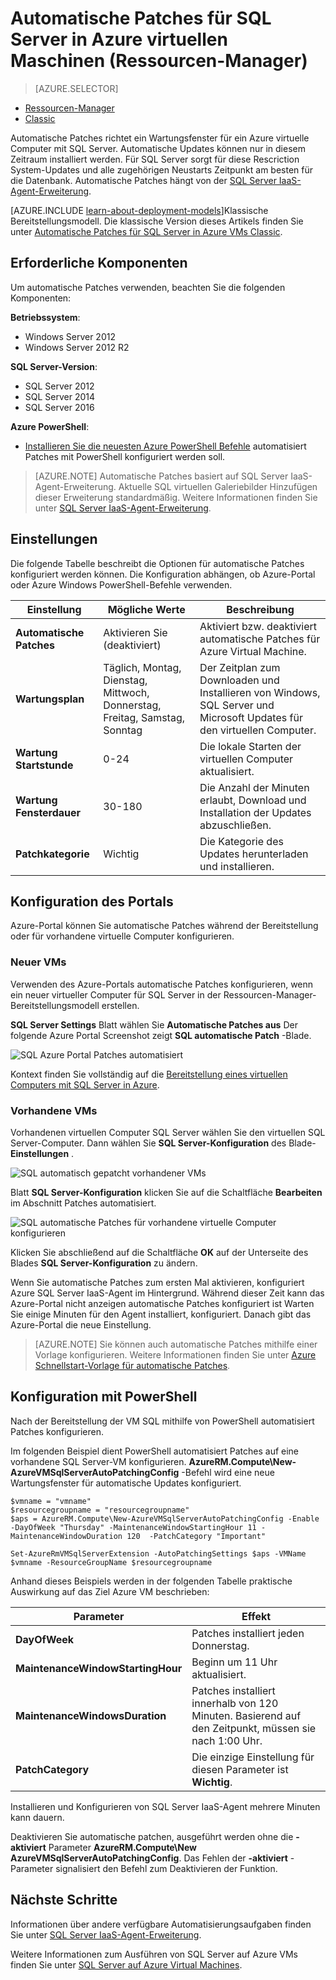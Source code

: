 <properties
    pageTitle="Automatische Patches für SQL Server VMs (Resource Manager) | Microsoft Azure"
    description="Erläutert die Funktion Automatische Patches für SQL Server virtueller Maschinen in Azure mit Ressourcen-Manager."
    services="virtual-machines-windows"
    documentationCenter="na"
    authors="rothja"
    manager="jhubbard"
    editor=""
    tags="azure-resource-manager"/>
<tags
    ms.service="virtual-machines-windows"
    ms.devlang="na"
    ms.topic="article"
    ms.tgt_pltfrm="vm-windows-sql-server"
    ms.workload="infrastructure-services"
    ms.date="08/19/2016"
    ms.author="jroth" />

# <a name="automated-patching-for-sql-server-in-azure-virtual-machines-resource-manager"></a>Automatische Patches für SQL Server in Azure virtuellen Maschinen (Ressourcen-Manager)

> [AZURE.SELECTOR]
- [Ressourcen-Manager](virtual-machines-windows-sql-automated-patching.md)
- [Classic](virtual-machines-windows-classic-sql-automated-patching.md)

Automatische Patches richtet ein Wartungsfenster für ein Azure virtuelle Computer mit SQL Server. Automatische Updates können nur in diesem Zeitraum installiert werden. Für SQL Server sorgt für diese Rescriction System-Updates und alle zugehörigen Neustarts Zeitpunkt am besten für die Datenbank. Automatische Patches hängt von der [SQL Server IaaS-Agent-Erweiterung](virtual-machines-windows-sql-server-agent-extension.md).

[AZURE.INCLUDE [learn-about-deployment-models](../../includes/learn-about-deployment-models-rm-include.md)]Klassische Bereitstellungsmodell. Die klassische Version dieses Artikels finden Sie unter [Automatische Patches für SQL Server in Azure VMs Classic](virtual-machines-windows-classic-sql-automated-patching.md).

## <a name="prerequisites"></a>Erforderliche Komponenten

Um automatische Patches verwenden, beachten Sie die folgenden Komponenten:

**Betriebssystem**:

- Windows Server 2012
- Windows Server 2012 R2

**SQL Server-Version**:

- SQL Server 2012
- SQL Server 2014
- SQL Server 2016

**Azure PowerShell**:

- [Installieren Sie die neuesten Azure PowerShell Befehle](../powershell-install-configure.md) automatisiert Patches mit PowerShell konfiguriert werden soll.

>[AZURE.NOTE] Automatische Patches basiert auf SQL Server IaaS-Agent-Erweiterung. Aktuelle SQL virtuellen Galeriebilder Hinzufügen dieser Erweiterung standardmäßig. Weitere Informationen finden Sie unter [SQL Server IaaS-Agent-Erweiterung](virtual-machines-windows-sql-server-agent-extension.md).

## <a name="settings"></a>Einstellungen

Die folgende Tabelle beschreibt die Optionen für automatische Patches konfiguriert werden können. Die Konfiguration abhängen, ob Azure-Portal oder Azure Windows PowerShell-Befehle verwenden.

|Einstellung|Mögliche Werte|Beschreibung|
|---|---|---|
|**Automatische Patches**|Aktivieren Sie (deaktiviert)|Aktiviert bzw. deaktiviert automatische Patches für Azure Virtual Machine.|
|**Wartungsplan**|Täglich, Montag, Dienstag, Mittwoch, Donnerstag, Freitag, Samstag, Sonntag|Der Zeitplan zum Downloaden und Installieren von Windows, SQL Server und Microsoft Updates für den virtuellen Computer.|
|**Wartung Startstunde**|0-24|Die lokale Starten der virtuellen Computer aktualisiert.|
|**Wartung Fensterdauer**|30-180|Die Anzahl der Minuten erlaubt, Download und Installation der Updates abzuschließen.|
|**Patchkategorie**|Wichtig|Die Kategorie des Updates herunterladen und installieren.|

## <a name="configuration-in-the-portal"></a>Konfiguration des Portals
Azure-Portal können Sie automatische Patches während der Bereitstellung oder für vorhandene virtuelle Computer konfigurieren.

### <a name="new-vms"></a>Neuer VMs
Verwenden des Azure-Portals automatische Patches konfigurieren, wenn ein neuer virtueller Computer für SQL Server in der Ressourcen-Manager-Bereitstellungsmodell erstellen.

**SQL Server Settings** Blatt wählen Sie **Automatische Patches aus** Der folgende Azure Portal Screenshot zeigt **SQL automatische Patch** -Blade.

![SQL Azure Portal Patches automatisiert](./media/virtual-machines-windows-sql-automated-patching/azure-sql-arm-patching.png)

Kontext finden Sie vollständig auf die [Bereitstellung eines virtuellen Computers mit SQL Server in Azure](virtual-machines-windows-portal-sql-server-provision.md).

### <a name="existing-vms"></a>Vorhandene VMs
Vorhandenen virtuellen Computer SQL Server wählen Sie den virtuellen SQL Server-Computer. Dann wählen Sie **SQL Server-Konfiguration** des Blade- **Einstellungen** .

![SQL automatisch gepatcht vorhandener VMs](./media/virtual-machines-windows-sql-automated-patching/azure-sql-rm-patching-existing-vms.png)

Blatt **SQL Server-Konfiguration** klicken Sie auf die Schaltfläche **Bearbeiten** im Abschnitt Patches automatisiert.

![SQL automatische Patches für vorhandene virtuelle Computer konfigurieren](./media/virtual-machines-windows-sql-automated-patching/azure-sql-rm-patching-configuration.png)

Klicken Sie abschließend auf die Schaltfläche **OK** auf der Unterseite des Blades **SQL Server-Konfiguration** zu ändern.

Wenn Sie automatische Patches zum ersten Mal aktivieren, konfiguriert Azure SQL Server IaaS-Agent im Hintergrund. Während dieser Zeit kann das Azure-Portal nicht anzeigen automatische Patches konfiguriert ist Warten Sie einige Minuten für den Agent installiert, konfiguriert. Danach gibt das Azure-Portal die neue Einstellung.

>[AZURE.NOTE] Sie können auch automatische Patches mithilfe einer Vorlage konfigurieren. Weitere Informationen finden Sie unter [Azure Schnellstart-Vorlage für automatische Patches](https://github.com/Azure/azure-quickstart-templates/tree/master/101-vm-sql-existing-autopatching-update).

## <a name="configuration-with-powershell"></a>Konfiguration mit PowerShell

Nach der Bereitstellung der VM SQL mithilfe von PowerShell automatisiert Patches konfigurieren.

Im folgenden Beispiel dient PowerShell automatisiert Patches auf eine vorhandene SQL Server-VM konfigurieren. **AzureRM.Compute\New-AzureVMSqlServerAutoPatchingConfig** -Befehl wird eine neue Wartungsfenster für automatische Updates konfiguriert.

    $vmname = "vmname"
    $resourcegroupname = "resourcegroupname"
    $aps = AzureRM.Compute\New-AzureVMSqlServerAutoPatchingConfig -Enable -DayOfWeek "Thursday" -MaintenanceWindowStartingHour 11 -MaintenanceWindowDuration 120  -PatchCategory "Important"

    Set-AzureRmVMSqlServerExtension -AutoPatchingSettings $aps -VMName $vmname -ResourceGroupName $resourcegroupname

Anhand dieses Beispiels werden in der folgenden Tabelle praktische Auswirkung auf das Ziel Azure VM beschrieben:

|Parameter|Effekt|
|---|---|
|**DayOfWeek**|Patches installiert jeden Donnerstag.|
|**MaintenanceWindowStartingHour**|Beginn um 11 Uhr aktualisiert.|
|**MaintenanceWindowsDuration**|Patches installiert innerhalb von 120 Minuten. Basierend auf den Zeitpunkt, müssen sie nach 1:00 Uhr.|
|**PatchCategory**|Die einzige Einstellung für diesen Parameter ist **Wichtig**.|

Installieren und Konfigurieren von SQL Server IaaS-Agent mehrere Minuten kann dauern.

Deaktivieren Sie automatische patchen, ausgeführt werden ohne die **-aktiviert** Parameter **AzureRM.Compute\New AzureVMSqlServerAutoPatchingConfig**. Das Fehlen der **-aktiviert** -Parameter signalisiert den Befehl zum Deaktivieren der Funktion.

## <a name="next-steps"></a>Nächste Schritte

Informationen über andere verfügbare Automatisierungsaufgaben finden Sie unter [SQL Server IaaS-Agent-Erweiterung](virtual-machines-windows-sql-server-agent-extension.md).

Weitere Informationen zum Ausführen von SQL Server auf Azure VMs finden Sie unter [SQL Server auf Azure Virtual Machines](virtual-machines-windows-sql-server-iaas-overview.md).
